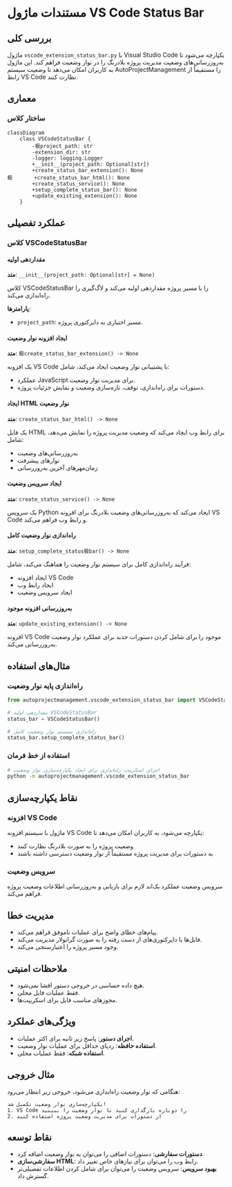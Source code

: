 # مستندات ماژول VS Code Status Bar

## بررسی کلی
ماژول `vscode_extension_status_bar.py` با Visual Studio Code یکپارچه می‌شود تا به‌روزرسانی‌های وضعیت مدیریت پروژه بلادرنگ را در نوار وضعیت فراهم کند. این ماژول به کاربران امکان می‌دهد تا وضعیت سیستم AutoProjectManagement را مستقیماً از رابط VS Code نظارت کنند.

## معماری

### ساختار کلاس
```mermaid
classDiagram
    class VSCodeStatusBar {
        -极project_path: str
        -extension_dir: str
        -logger: logging.Logger
        +__init__(project_path: Optional[str])
        +create_status_bar_extension(): None
极       +create_status_bar_html(): None
        +create_status_service(): None
        +setup_complete_status_bar(): None
        +update_existing_extension(): None
    }
```

## عملکرد تفصیلی

### کلاس VSCodeStatusBar

#### مقداردهی اولیه
**متد**: `__init__(project_path: Optional[str] = None)`

کلاس VSCodeStatusBar را با مسیر پروژه مقداردهی اولیه می‌کند و لاگ‌گیری را راه‌اندازی می‌کند.

**پارامترها**:
- `project_path`: مسیر اختیاری به دایرکتوری پروژه.

#### ایجاد افزونه نوار وضعیت
**متد**: `极create_status_bar_extension() -> None`

یک افزونه VS Code با پشتیبانی نوار وضعیت ایجاد می‌کند، شامل:
- عملکرد JavaScript برای مدیریت نوار وضعیت.
- دستورات برای راه‌اندازی، توقف، تازه‌سازی وضعیت و نمایش جزئیات پروژه.

#### ایجاد HTML نوار وضعیت
**متد**: `create_status_bar_html() -> None`

یک فایل HTML برای رابط وب ایجاد می‌کند که وضعیت مدیریت پروژه را نمایش می‌دهد، شامل:
- به‌روزرسانی‌های وضعیت
- نوارهای پیشرفت
- زمان‌مهرهای آخرین به‌روزرسانی

#### ایجاد سرویس وضعیت
**متد**: `create_status_service() -> None`

یک سرویس Python ایجاد می‌کند که به‌روزرسانی‌های وضعیت بلادرنگ برای افزونه VS Code و رابط وب فراهم می‌کند.

#### راه‌اندازی نوار وضعیت کامل
**متد**: `setup_complete_status极bar() -> None`

فرآیند راه‌اندازی کامل برای سیستم نوار وضعیت را هماهنگ می‌کند، شامل:
- ایجاد افزونه VS Code
- ایجاد رابط وب
- ایجاد سرویس وضعیت

#### به‌روزرسانی افزونه موجود
**متد**: `update_existing_extension() -> None`

افزونه VS Code موجود را برای شامل کردن دستورات جدید برای عملکرد نوار وضعیت به‌روزرسانی می‌کند.

## مثال‌های استفاده

### راه‌اندازی پایه نوار وضعیت
```python
from autoprojectmanagement.vscode_extension_status_bar import VSCodeStatusBar

# مقداردهی اولیه VSCodeStatusBar
status_bar = VSCodeStatusBar()

# راه‌اندازی سیستم نوار وضعیت کامل
status_bar.setup_complete_status_bar()
```

### استفاده از خط فرمان
```bash
# اجرای اسکریپت راه‌اندازی برای ایجاد یکپارچه‌سازی نوار وضعیت
python -m autoprojectmanagement.vscode_extension_status_bar
```

## نقاط یکپارچه‌سازی

### افزونه VS Code
ماژول با سیستم افزونه VS Code یکپارچه می‌شود، به کاربران امکان می‌دهد تا:
- وضعیت پروژه را به صورت بلادرنگ نظارت کنند
- به دستورات برای مدیریت پروژه مستقیماً از نوار وضعیت دسترسی داشته باشند

### سرویس وضعیت
سرویس وضعیت عملکرد بک‌اند لازم برای بازیابی و به‌روزرسانی اطلاعات وضعیت پروژه فراهم می‌کند.

## مدیریت خطا
- پیام‌های خطای واضح برای عملیات ناموفق فراهم می‌کند.
- فایل‌ها یا دایرکتوری‌های از دست رفته را به صورت گرانولار مدیریت می‌کند.
- وجود مسیر پروژه را اعتبارسنجی می‌کند.

## ملاحظات امنیتی
- هیچ داده حساسی در خروجی دستور افشا نمی‌شود.
- فقط عملیات فایل محلی.
- مجوزهای مناسب فایل برای اسکریپت‌ها.

## ویژگی‌های عملکرد
- **اجرای دستور**: پاسخ زیر ثانیه برای اکثر عملیات.
- **استفاده حافظه**: ردپای حداقل برای عملیات نوار وضعیت.
- **استفاده شبکه**: فقط عملیات محلی.

## مثال خروجی
هنگامی که نوار وضعیت راه‌اندازی می‌شود، خروجی زیر انتظار می‌رود:
```
یکپارچه‌سازی نوار وضعیت تکمیل شد!
1. VS Code را دوباره بارگذاری کنید تا نوار وضعیت را ببینید
2. از دستورات برای مدیریت وضعیت پروژه استفاده کنید
```

## نقاط توسعه
- **دستورات سفارشی**: دستورات اضافی را می‌توان به نوار وضعیت اضافه کرد.
- **سفارشی‌سازی HTML**: رابط وب را می‌توان برای نیازهای خاص تغییر داد.
- **بهبود سرویس**: سرویس وضعیت را می‌توان برای شامل کردن اطلاعات تفصیلی‌تر گسترش داد.
